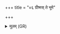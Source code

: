 +++
title = "०६ ग्रीष्मस् ते भूमे"

+++
<details><summary>मूलम् (GR)</summary>

ग्रीष्मस् ते भूमे वर्षाणि  
शरद् धेमन्तः शिशिरो वसन्तः ।  
ऋतवस् ते विहिता हायना  
अहोरात्रे पृथिवी नो दुहाताम् ॥
</details>